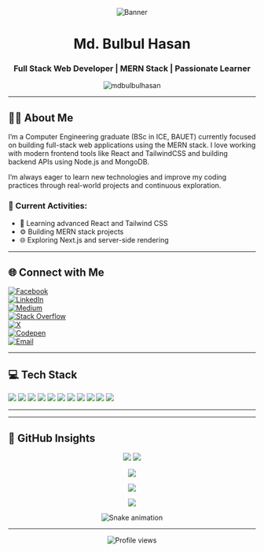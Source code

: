 <!-- Banner Section -->
<p align="center">
  <img src="https://i.ibb.co/kgh1zfZB/Web-prac.gif" alt="Banner" />
</p>

<h1 align="center">Md. Bulbul Hasan</h1>
<h3 align="center">Full Stack Web Developer | MERN Stack | Passionate Learner</h3>

<p align="center">
  <img src="https://komarev.com/ghpvc/?username=mdbulbulhasan&label=Profile%20views&color=0e75b6&style=flat" alt="mdbulbulhasan" />
</p>

---

## 👨‍💻 About Me

I’m a Computer Engineering graduate (BSc in ICE, BAUET) currently focused on building full-stack web applications using the MERN stack. I love working with modern frontend tools like React and TailwindCSS and building backend APIs using Node.js and MongoDB.

I’m always eager to learn new technologies and improve my coding practices through real-world projects and continuous exploration.

### 🔄 Current Activities:
- 🚀 Learning advanced React and Tailwind CSS  
- ⚙️ Building MERN stack projects  
- 🌐 Exploring Next.js and server-side rendering  

---

## 🌐 Connect with Me

[![Facebook](https://img.shields.io/badge/Facebook-%231877F2.svg?logo=Facebook&logoColor=white)](https://facebook.com/mdbulbulhasan09)  
[![LinkedIn](https://img.shields.io/badge/LinkedIn-%230077B5.svg?logo=linkedin&logoColor=white)](https://linkedin.com/in/mdbulbulhasan)  
[![Medium](https://img.shields.io/badge/Medium-12100E?logo=medium&logoColor=white)](https://medium.com/@@bulbulhasan095)  
[![Stack Overflow](https://img.shields.io/badge/-Stackoverflow-FE7A16?logo=stack-overflow&logoColor=white)](https://stackoverflow.com/users/12541749)  
[![X](https://img.shields.io/badge/X-black.svg?logo=X&logoColor=white)](https://x.com/@Md_Bulbul_Hasan)  
[![Codepen](https://img.shields.io/badge/Codepen-000000?logo=codepen&logoColor=white)](https://codepen.io/@mdbulbulhasan)  
[![Email](https://img.shields.io/badge/Email-D14836?logo=gmail&logoColor=white)](mailto:bulbulhasan095@gmail.com)  

---

## 💻 Tech Stack

<p align="left">
  <img src="https://img.shields.io/badge/React-61DAFB?style=for-the-badge&logo=react&logoColor=black"/>
  <img src="https://img.shields.io/badge/TailwindCSS-38B2AC?style=for-the-badge&logo=tailwind-css&logoColor=white"/>
  <img src="https://img.shields.io/badge/Node.js-339933?style=for-the-badge&logo=nodedotjs&logoColor=white"/>
  <img src="https://img.shields.io/badge/MongoDB-47A248?style=for-the-badge&logo=mongodb&logoColor=white"/>
  <img src="https://img.shields.io/badge/Git-F05032?style=for-the-badge&logo=git&logoColor=white"/>
  <img src="https://img.shields.io/badge/GitHub-181717?style=for-the-badge&logo=github&logoColor=white"/>
  <img src="https://img.shields.io/badge/JavaScript-F7DF1E?style=for-the-badge&logo=javascript&logoColor=black"/>
  <img src="https://img.shields.io/badge/CSS3-1572B6?style=for-the-badge&logo=css3&logoColor=white"/>
  <img src="https://img.shields.io/badge/HTML5-E34F26?style=for-the-badge&logo=html5&logoColor=white"/>
  <img src="https://img.shields.io/badge/Firebase-FFCA28?style=for-the-badge&logo=firebase&logoColor=black"/>
  <img src="https://img.shields.io/badge/MySQL-4479A1.svg?style=for-the-badge&logo=mysql&logoColor=white"/>
</p>

---

---

## 🧠 GitHub Insights

<!-- 🗂 Top Languages in Repositories -->
<p align="center">
  <img src="https://github-profile-summary-cards.vercel.app/api/cards/repos-per-language?username=mdbulbulhasan&theme=github_dark" />
  <img src="https://github-profile-summary-cards.vercel.app/api/cards/most-commit-language?username=mdbulbulhasan&theme=github_dark" />
</p>

<!-- 📈 Total Commits, PRs, Issues, Stars -->
<p align="center">
  <img src="https://github-profile-summary-cards.vercel.app/api/cards/profile-details?username=mdbulbulhasan&theme=github_dark" />
</p>

<!-- 🏆 Trophy Showcase -->
<p align="center">
  <img src="https://github-profile-trophy.vercel.app/?username=mdbulbulhasan&theme=darkhub&no-frame=true&margin-w=5&title=Stars,Followers,Commits,PullRequest,Issues,Repositories" />
</p>

<!-- ⏰ Time-Based Contributions -->
<p align="center">
  <img src="https://github-readme-activity-graph.vercel.app/graph?username=mdbulbulhasan&theme=github-compact" />
</p>

<!-- 📆 GitHub Calendar (as image fallback) -->
<p align="center">
  <img src="https://github.com/mdbulbulhasan/mdbulbulhasan/raw/output/github-contribution-grid-snake.svg" alt="Snake animation" />
</p>


---

<p align="center">
  <img src="https://komarev.com/ghpvc/?username=mdbulbulhasan&label=Profile%20views&color=0e75b6&style=flat" alt="Profile views" />
</p>


<!-- Created by Md. Bulbul Hasan -->
